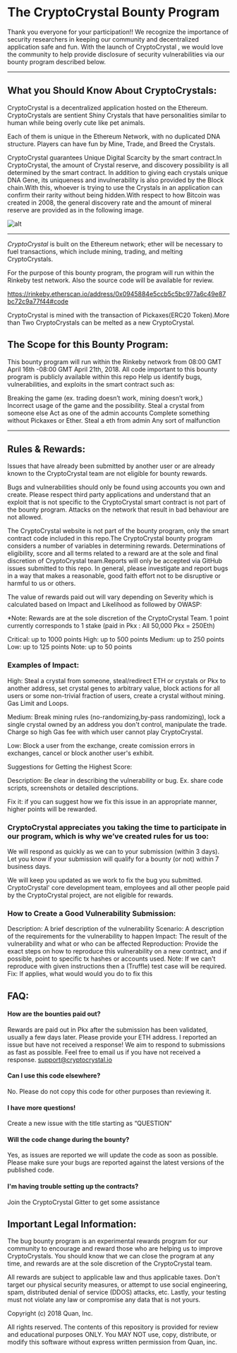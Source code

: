 # The CryptoCrystal Bounty Program 

Thank you everyone for your participation!!
We recognize the importance of security researchers in keeping our community and decentralized application safe and fun. 
With the launch of CryptoCrystal , we would love the community to help provide disclosure of security vulnerabilities via our bounty program described below.

***

## What you Should Know About CryptoCrystals:

CryptoCrystal is a decentralized application hosted on the Ethereum.
CryptoCrystals are sentient Shiny Crystals that have personalities similar to human while being overly cute like pet animals.

Each of them is unique in the Ethereum Network, with no duplicated DNA structure. Players can have fun by Mine, Trade, and Breed the Crystals.

CryptoCrystal guarantees Unique Digital Scarcity by the smart contract.In CryptoCrystal, the amount of Crystal reserve, and discovery possibility is all determined by the smart contract. In addition to giving each crystals unique DNA Gene, its uniqueness and invulnerability is also provided by the Block chain.With this, whoever is trying to use the Crystals in an application can confirm their rarity without being hidden.With respect to how Bitcoin was created in 2008, the general discovery rate and the amount of mineral reserve are provided as in the following image.

![alt](https://cdn-images-1.medium.com/max/1600/1*0iNyqlenha-Ja1RnilTE0w.png)

***

*CryptoCrystal* is built on the Ethereum network; ether will be necessary to fuel transactions, which include mining, trading, and melting CryptoCrystals.

For the purpose of this bounty program, the program will run within the Rinkeby test network. Also the source code will be available for review.

https://rinkeby.etherscan.io/address/0x0945884e5ccb5c5bc977a6c49e87bc72c9a77f44#code

CryptoCrystal is mined with the transaction of Pickaxes(ERC20 Token).More than Two CryptoCrystals can be melted as a new CryptoCrystal. 

## The Scope for this Bounty Program:

This bounty program will run within the Rinkeby network from  08:00 GMT April 16th -08:00 GMT April 21th, 2018. All code important to this bounty program is publicly available within this repo Help us identify bugs, vulnerabilities, and exploits in the smart contract such as:

Breaking the game (ex. trading doesn’t work, mining doesn’t work,)
Incorrect usage of the game and the possibility.
Steal a crystal from someone else
Act as one of the admin accounts
Complete something without Pickaxes or Ether.
Steal a eth from admin
Any sort of malfunction

***

## Rules & Rewards:

Issues that have already been submitted by another user or are already known to the CryptoCrystal team are not eligible for bounty rewards.

Bugs and vulnerabilities should only be found using accounts you own and create. Please respect third party applications and understand that an exploit that is not specific to the CryptoCrystal smart contract is not part of the bounty program. Attacks on the network that result in bad behaviour are not allowed.

The CryptoCrystal website is not part of the bounty program, only the smart contract code included in this repo.The CryptoCrystal bounty program considers a number of variables in determining rewards. Determinations of eligibility, score and all terms related to a reward are at the sole and final discretion of CryptoCrystal team.Reports will only be accepted via GitHub issues submitted to this repo.
In general, please investigate and report bugs in a way that makes a reasonable, good faith effort not to be disruptive or harmful to us or others.

The value of rewards paid out will vary depending on Severity which is calculated based on Impact and Likelihood as followed by OWASP:

*Note: Rewards are at the sole discretion of the CryptoCrystal Team. 1 point currently corresponds to 1 stake (paid in Pkx : All 50,000 Pkx = 250Eth)

Critical: up to 1000 points
High: up to 500 points
Medium: up to 250 points
Low: up to 125 points
Note: up to 50 points

### Examples of Impact:

High: Steal a crystal from someone, steal/redirect ETH or crystals or Pkx to another address, set crystal genes to arbitrary value, block actions for all users or some non-trivial fraction of users, create a crystal without mining.
Gas Limit and Loops.

Medium: Break mining rules (no-randomizing,by-pass randomizing), lock a single crystal owned by an address you don't control, manipulate the trade. Charge so high Gas fee with which user cannot play CryptoCrystal.

Low: Block a user from the exchange, create comission errors in exchanges, cancel or block another user's exhibit.

Suggestions for Getting the Highest Score:

Description: Be clear in describing the vulnerability or bug. Ex. share code scripts, screenshots or detailed descriptions.

Fix it: if you can suggest how we fix this issue in an appropriate manner, higher points will be rewarded.

### CryptoCrystal appreciates you taking the time to participate in our program, which is why we’ve created rules for us too:

We will respond as quickly as we can to your submission (within 3 days).
Let you know if your submission will qualify for a bounty (or not) within 7 business days.

We will keep you updated as we work to fix the bug you submitted.
CryptoCrystal' core development team, employees and all other people paid by the CryptoCrystal project, are not eligible for rewards.

### How to Create a Good Vulnerability Submission:

Description: A brief description of the vulnerability
Scenario: A description of the requirements for the vulnerability to happen
Impact: The result of the vulnerability and what or who can be affected
Reproduction: Provide the exact steps on how to reproduce this vulnerability on a new contract, and if possible, point to specific tx hashes or accounts used.
Note: If we can't reproduce with given instructions then a (Truffle) test case will be required.
Fix: If applies, what would would you do to fix this


## FAQ:

#### How are the bounties paid out?

Rewards are paid out in Pkx after the submission has been validated, usually a few days later. Please provide your ETH address.
I reported an issue but have not received a response!
We aim to respond to submissions as fast as possible. Feel free to email us if you have not received a response.
support@cryptocrystal.io

#### Can I use this code elsewhere?
No. Please do not copy this code for other purposes than reviewing it.

#### I have more questions!
Create a new issue with the title starting as “QUESTION”

#### Will the code change during the bounty?
Yes, as issues are reported we will update the code as soon as possible. 
Please make sure your bugs are reported against the latest versions of the published code.

#### I'm having trouble setting up the contracts?
Join the CryptoCrystal Gitter to get some assistance

## Important Legal Information:

The bug bounty program is an experimental rewards program for our community to encourage and reward those who are helping us to improve CryptoCrystals. You should know that we can close the program at any time, and rewards are at the sole discretion of the CryptoCrystal team. 

All rewards are subject to applicable law and thus applicable taxes. Don't target our physical security measures, or attempt to use social engineering, spam, distributed denial of service (DDOS) attacks, etc. Lastly, your testing must not violate any law or compromise any data that is not yours.

Copyright (c) 2018 Quan, Inc. 

All rights reserved. The contents of this repository is provided for review and educational purposes ONLY. You MAY NOT use, copy, distribute, or modify this software without express written permission from Quan, inc. 
